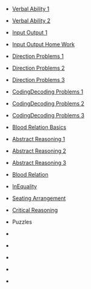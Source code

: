 <html>
<head></head>
<body>
	<ul>
	  <li><a href="https://ambarfulzele.github.io/GoldenGirl/VERBAL_1.html">Verbal Ability 1 </a></li>
	</ul>
	<ul>
	  <li><a href="https://ambarfulzele.github.io/GoldenGirl/VERBAL_2.html">Verbal Ability 2 </a></li>
	</ul>
	<ul>
	  <li><a href="https://ambarfulzele.github.io/GoldenGirl/Inputoutput1.html">Input Output 1 </a></li>
	</ul>
	<ul>
	  <li><a href="https://ambarfulzele.github.io/GoldenGirl/InputOutputHomeWork.html">Input Output Home Work </a></li>
	</ul>
	<ul>
	  <li><a href="https://ambarfulzele.github.io/GoldenGirl/Direction1.html">Direction Problems 1 </a></li>
	</ul>
	<ul>
	  <li><a href="https://ambarfulzele.github.io/GoldenGirl/Direction2.html">Direction Problems 2 </a></li>
	</ul>
	<ul>
	  <li><a href="https://ambarfulzele.github.io/GoldenGirl/Direction3.html">Direction Problems 3</a></li>
	</ul>
	<ul>
	  <li><a href="https://ambarfulzele.github.io/GoldenGirl/CodingDecoding1.html">CodingDecoding Problems 1</a></li>
	</ul>
	<ul>
	  <li><a href="https://ambarfulzele.github.io/GoldenGirl/CodingDecoding2.html">CodingDecoding Problems 2</a></li>
	</ul>
	<ul>
	  <li><a href="https://ambarfulzele.github.io/GoldenGirl/CodingDecoding3.html">CodingDecoding Problems 3</a></li>
	</ul>
	<ul>
	  <li><a href="https://ambarfulzele.github.io/GoldenGirl/BloodRelationBasic.html">Blood Relation Basics</a></li>
	</ul>
         <ul>
	  <li><a href="https://ambarfulzele.github.io/GoldenGirl/AbstractReasoning1.html">Abstract Reasoning 1</a></li>
	</ul>
	<ul>
	  <li><a href="https://ambarfulzele.github.io/GoldenGirl/AbstractReasoning2.html">Abstract Reasoning 2</a></li>
	</ul>
	<ul>
	  <li><a href="https://ambarfulzele.github.io/GoldenGirl/AbstractReasoning3.html">Abstract Reasoning 3</a></li>
	</ul>
	<ul>
	  <li><a href="https://ambarfulzele.github.io/GoldenGirl/BloodRelation.html">Blood Relation</a></li>
	</ul>
	<ul>
	  <li><a href="https://ambarfulzele.github.io/GoldenGirl/InEquality.html">InEquality</a></li>
	</ul>
	<ul>
	  <li><a href="https://ambarfulzele.github.io/GoldenGirl/SeatingArrangement.html">Seating Arrangement</a></li>
	</ul>
	<ul>
	  <li><a href="https://ambarfulzele.github.io/GoldenGirl/CriticalReasoning.html">Critical Reasoning</a></li>
	</ul>
	<ul>
	  <li><a href="https://ambarfulzele.github.io/GoldenGirl/Puzzles.html"></a>Puzzles</li>
	</ul>
	<ul>
	  <li><a href="https://ambarfulzele.github.io/GoldenGirl/ParaJumble.html"></a></li>
	</ul>	
	<ul>
	  <li><a href="https://ambarfulzele.github.io/GoldenGirl/VerbalSectionalTest1.html"></a></li>
	</ul>
	<ul>
	  <li><a href="https://ambarfulzele.github.io/GoldenGirl/VerbalSectionalTest2.html"></a></li>
	</ul>
	<ul>
	  <li><a href="https://ambarfulzele.github.io/GoldenGirl/VerbalSectionalTest4.html"></a></li>
	</ul>
	<ul>
	  <li><a href="https://ambarfulzele.github.io/GoldenGirl/VerbalSectionalTest5.html"></a></li>
	</ul>
	





	

</body></html>
